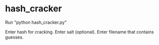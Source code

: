 # hash_cracker

Run "python hash_cracker.py"

Enter hash for cracking.
Enter salt (optional).
Enter filename that contains guesses.
